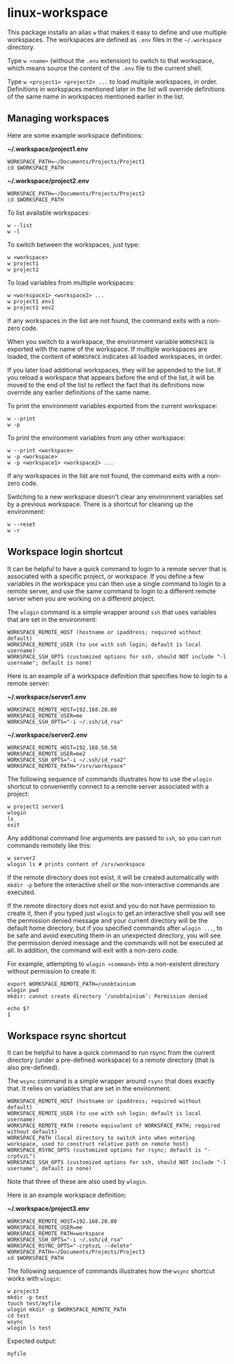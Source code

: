 # linux-workspace

This package installs an alias `w` that makes it easy to define and use
multiple workspaces. The workspaces are defined as `.env` files in the
`~/.workspace` directory.

Type `w <name>` (without the `.env` extension)
to switch to that workspace, which means source the content of the `.env`
file to the current shell. 

Type `w <project1> <project2> ...` to load multiple workspaces,
in order. Definitions in workspaces mentioned later in the list will override
definitions of the same name in workspaces mentioned earlier in the list.

## Managing workspaces

Here are some example workspace definitions:

**~/.workspace/project1.env**

    WORKSPACE_PATH=~/Documents/Projects/Project1
    cd $WORKSPACE_PATH

**~/.workspace/project2.env**

    WORKSPACE_PATH=~/Documents/Projects/Project2
    cd $WORKSPACE_PATH

To list available workspaces:

    w --list
    w -l

To switch between the workspaces, just type:

    w <workspace>
    w project1
    w project2

To load variables from multiple workspaces:

    w <workspace1> <workspace2> ...
    w project1 env1
    w project1 env2

If any workspaces in the list are not found, the command exits with a non-zero
code.

When you switch to a workspace, the environment variable `WORKSPACE` is
exported with the name of the workspace. If multiple workspaces are loaded,
the content of `WORKSPACE` indicates all loaded workspaces, in order.

If you later load additional workspaces, they will be appended to the list.
If you reload a workspace that appears before the end of the list, it will
be moved to the end of the list to reflect the fact that its definitions now
override any earlier definitions of the same name.

To print the environment variables exported from the current workspace:

    w --print
    w -p

To print the environment variables from any other workspace:

    w --print <workspace>
    w -p <workspace>
    w -p <workspace1> <workspace2> ...

If any workspaces in the list are not found, the command exits with a non-zero
code.
    
Switching to a new workspace doesn't clear any environment variables set
by a previous workspace. There is a shortcut for cleaning up the environment:

    w --reset
    w -r

## Workspace login shortcut

It can be helpful to have a quick command to login to a remote server that is
associated with a specific project, or workspace. If you define a few variables
in the workspace you can then use a single command to login to a remote server,
and use the same command to login to a different remote server when you are
working on a different project. 

The `wlogin` command is a simple wrapper around `ssh` that uses variables that
are set in the environment:

    WORKSPACE_REMOTE_HOST (hostname or ipaddress; required without default)
    WORKSPACE_REMOTE_USER (to use with ssh login; default is local username)
    WORKSPACE_SSH_OPTS (customized options for ssh, should NOT include "-l username"; default is none)

Here is an example of a workspace definition that specifies how to login to
a remote server:

**~/.workspace/server1.env**

    WORKSPACE_REMOTE_HOST=192.168.20.80
    WORKSPACE_REMOTE_USER=me
    WORKSPACE_SSH_OPTS="-i ~/.ssh/id_rsa"

**~/.workspace/server2.env**

    WORKSPACE_REMOTE_HOST=192.168.50.50
    WORKSPACE_REMOTE_USER=me2
    WORKSPACE_SSH_OPTS="-i ~/.ssh/id_rsa2"
    WORKSPACE_REMOTE_PATH="/srv/workspace"

The following sequence of commands illustrates how to use the `wlogin` shortcut
to conveniently connect to a remote server associated with a project:

    w project1 server1
    wlogin
    ls
    exit

Any additional command line arguments are passed to `ssh`, so you can run
commands remotely like this:

    w server2
    wlogin ls # prints content of /srv/workspace
    
If the remote directory does not exist, it will be created automatically with
`mkdir -p` before the interactive shell or the non-interactive commands are 
executed.

If the remote directory does not exist and you do not have permission to create it,
then if you typed just `wlogin` to get an interactive shell you will see the 
permission denied message and your current directory will be the default home
directory, but if you specified commands after `wlogin ...`, to be safe and avoid
executing them in an unexpected directory, you will see the permission denied message
and the commands will not be  executed at all. In addition, the command will exit
with a non-zero code.

For example, attempting to `wlogin <command>` into a non-existent directory without
permission to create it:

    export WORKSPACE_REMOTE_PATH=/unobtainium
    wlogin pwd
    mkdir: cannot create directory ‘/unobtainium’: Permission denied

    echo $?
    1


## Workspace rsync shortcut

It can be helpful to have a quick command to run rsync from the current directory 
(under a pre-defined workspace) to a remote directory (that is also pre-defined).

The `wsync` command is a simple wrapper around `rsync` that does exactly that. It
relies on variables that are set in the environment:

    WORKSPACE_REMOTE_HOST (hostname or ipaddress; required without default)
    WORKSPACE_REMOTE_USER (to use with ssh login; default is local username)
    WORKSPACE_REMOTE_PATH (remote equivalent of WORKSPACE_PATH; required without default)
    WORKSPACE_PATH (local directory to switch into when entering workspace, used to construct relative path on remote host)
    WORKSPACE_RSYNC_OPTS (customized options for rsync; default is "-crptvzL")
    WORKSPACE_SSH_OPTS (customized options for ssh, should NOT include "-l username"; default is none)

Note that three of these are also used by `wlogin`.

Here is an example workspace definition:

**~/.workspace/project3.env**

    WORKSPACE_REMOTE_HOST=192.168.20.80
    WORKSPACE_REMOTE_USER=me
    WORKSPACE_REMOTE_PATH=workspace
    WORKSPACE_SSH_OPTS="-i ~/.ssh/id_rsa"
    WORKSPACE_RSYNC_OPTS="-crptvzL --delete"
    WORKSPACE_PATH=~/Documents/Projects/Project3
    cd $WORKSPACE_PATH

The following sequence of commands illustrates how the `wsync` shortcut works with `wlogin`:

    w project3
    mkdir -p test
    touch test/myfile
    wlogin mkdir -p $WORKSPACE_REMOTE_PATH
    cd test
    wsync
    wlogin ls test

Expected output:

    myfile

